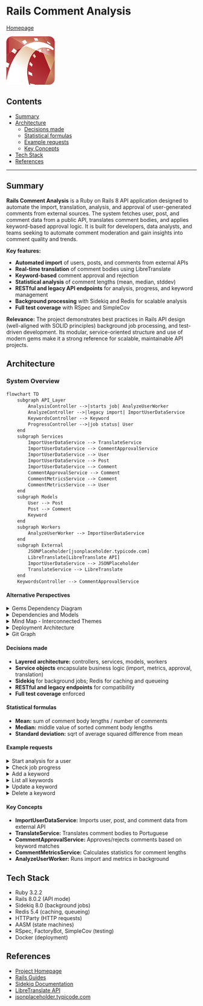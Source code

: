 # **Rails Comment Analysis**

[Homepage](https://github.com/enogrob/rails_comment_analysis)

![rails image](public/rails.png)


## Contents

- [Summary](#summary)
- [Architecture](#architecture)
  - [Decisions made](#decisions-made)
  - [Statistical formulas](#statistical-formulas)
  - [Example requests](#example-requests)
  - [Key Concepts](#key-concepts)
- [Tech Stack](#tech-stack)
- [References](#references)

---

## Summary

**Rails Comment Analysis** is a Ruby on Rails 8 API application designed to automate the import, translation, analysis, and approval of user-generated comments from external sources. The system fetches user, post, and comment data from a public API, translates comment bodies, and applies keyword-based approval logic. It is built for developers, data analysts, and teams seeking to automate comment moderation and gain insights into comment quality and trends.

**Key features:**
- **Automated import** of users, posts, and comments from external APIs
- **Real-time translation** of comment bodies using LibreTranslate
- **Keyword-based** comment approval and rejection
- **Statistical analysis** of comment lengths (mean, median, stddev)
- **RESTful and legacy API endpoints** for analysis, progress, and keyword management
- **Background processing** with Sidekiq and Redis for scalable analysis
- **Full test coverage** with RSpec and SimpleCov

**Relevance:**
The project demonstrates best practices in Rails API design (well-aligned with SOLID principles) background job processing, and test-driven development. Its modular, service-oriented structure and use of modern gems make it a strong reference for scalable, maintainable API projects.


## Architecture


### System Overview

```mermaid
flowchart TD
    subgraph API_Layer
        AnalysisController -->|starts job| AnalyzeUserWorker
        AnalyzeController -->|legacy import| ImportUserDataService
        KeywordsController --> Keyword
        ProgressController -->|job status| User
    end
    subgraph Services
        ImportUserDataService --> TranslateService
        ImportUserDataService --> CommentApprovalService
        ImportUserDataService --> User
        ImportUserDataService --> Post
        ImportUserDataService --> Comment
        CommentApprovalService --> Comment
        CommentMetricsService --> Comment
        CommentMetricsService --> User
    end
    subgraph Models
        User --> Post
        Post --> Comment
        Keyword
    end
    subgraph Workers
        AnalyzeUserWorker --> ImportUserDataService
    end
    subgraph External
        JSONPlaceholder[jsonplaceholder.typicode.com]
        LibreTranslate[LibreTranslate API]
        ImportUserDataService --> JSONPlaceholder
        TranslateService --> LibreTranslate
    end
    KeywordsController --> CommentApprovalService
```


#### Alternative Perspectives

<details>
<summary>Gems Dependency Diagram</summary>

```mermaid
flowchart TD
    Rails --> ActiveRecord
    Rails --> Sidekiq
    Rails --> Redis
    Rails --> HTTParty
    Rails --> AASM
    Rails --> RSpec
    Rails --> FactoryBot
    Rails --> SimpleCov
    Sidekiq --> Redis
    ImportUserDataService --> HTTParty
    TranslateService --> HTTParty
    Comment --> AASM
    CommentMetricsService --> Redis
    AnalyzeUserWorker --> Sidekiq
```

</details>

<details>
<summary>Dependencies and Models</summary>

```mermaid
erDiagram
    USER ||--o{ POST : has_many
    POST ||--o{ COMMENT : has_many
    COMMENT }o--|| KEYWORD : triggers_approval
```

</details>

<details>
<summary>Mind Map - Interconnected Themes</summary>

```mermaid
mindmap
  root((Project Comment Analysis))
    API
      AnalysisController
      AnalyzeController
      KeywordsController
      ProgressController
    Services
      ImportUserDataService
      TranslateService
      CommentApprovalService
      CommentMetricsService
    Models
      User
      Post
      Comment
      Keyword
    Workers
      AnalyzeUserWorker
    External
      JSONPlaceholder
      LibreTranslate
    Testing
      RSpec
      FactoryBot
      SimpleCov
    Background Jobs
      Sidekiq
      Redis
    Deployment
      Docker
```

</details>

<details>
<summary>Deployment Architecture</summary>

```mermaid
flowchart LR
    Client --> RailsAPI["Rails API App"]
    RailsAPI --> Sidekiq
    RailsAPI --> Redis
    RailsAPI --> DB[(SQLite3)]
    Sidekiq --> Redis
    RailsAPI --> LibreTranslate
    RailsAPI --> JSONPlaceholder
    RailsAPI -.-> Docker
    Sidekiq -.-> Docker
    Redis -.-> Docker
    DB -.-> Docker
```

</details>

<details>
<summary>Git Graph</summary>

```mermaid
gitGraph
   commit id: "setup-rails"
   commit id: "rspec-setup"
   commit id: "add-models-and-migrations"
   commit id: "setup-aasm-for-comments"
   commit id: "setup-import-service-pipeline"
   commit id: "setup-translation-service"
   commit id: "setup-comment-approval-service"
   commit id: "setup-comment-metrics-service"
   commit id: "setup-endpoints"
   commit id: "setup-sidekiq-and-redis"
   commit id: "add-caching"
   commit id: "add-caching-users-change"
   commit id: "add-reprocessing-on-keyword-change"
   commit id: "setup-unit-tests"
   commit id: "setup-integration-tests"
   commit id: "add-test-coverage"
   commit id: "add-functional-tests"
   commit id: "increase-test-coverage"
   commit id: "add-README"
   commit id: "update-README"
```

</details>

#### Decisions made

- **Layered architecture:** controllers, services, models, workers
- **Service objects** encapsulate business logic (import, metrics, approval, translation)
- **Sidekiq** for background jobs; Redis for caching and queueing
- **RESTful and legacy endpoints** for compatibility
- **Full test coverage** enforced

#### Statistical formulas

- **Mean:** sum of comment body lengths / number of comments
- **Median:** middle value of sorted comment body lengths
- **Standard deviation:** sqrt of average squared difference from mean

#### Example requests

<details>
<summary>Start analysis for a user</summary>

```bash
curl -X POST \
  http://localhost:3000/analysis \
  -H 'Content-Type: application/json' \
  -d '{"username": "Bret"}'
# Response: { "job_id": "...", "message": "Analysis started for Bret" }
```

</details>

<details>
<summary>Check job progress</summary>

```bash
curl http://localhost:3000/progress/<job_id>
# Replace <job_id> with the value returned from the previous request
# Response: { "job_id": "...", "progress": "100%" }
```

</details>

<details>
<summary>Add a keyword</summary>

```bash
curl -X POST \
  http://localhost:3000/keywords \
  -d 'keyword[word]=foo'
# Response: { "id": ..., "word": "foo", ... }
```

</details>

<details>
<summary>List all keywords</summary>

```bash
curl http://localhost:3000/keywords
# Response: [ { "id": ..., "word": "foo" }, ... ]
```

</details>

<details>
<summary>Update a keyword</summary>

```bash
curl -X PUT \
  http://localhost:3000/keywords/1 \
  -d 'keyword[word]=bar'
# Response: { "id": 1, "word": "bar", ... }
```

</details>

<details>
<summary>Delete a keyword</summary>

```bash
curl -X DELETE http://localhost:3000/keywords/1
# Response: (204 No Content)
```

</details>

#### Key Concepts

- **ImportUserDataService:** Imports user, post, and comment data from external API
- **TranslateService:** Translates comment bodies to Portuguese
- **CommentApprovalService:** Approves/rejects comments based on keyword matches
- **CommentMetricsService:** Calculates statistics for comment lengths
- **AnalyzeUserWorker:** Runs import and metrics in background


## Tech Stack

- Ruby 3.2.2
- Rails 8.0.2 (API mode)
- Sidekiq 8.0 (background jobs)
- Redis 5.4 (caching, queueing)
- HTTParty (HTTP requests)
- AASM (state machines)
- RSpec, FactoryBot, SimpleCov (testing)
- Docker (deployment)


## References

- [Project Homepage](https://github.com/enogrob/rails_comment_analysis)
- [Rails Guides](https://guides.rubyonrails.org/)
- [Sidekiq Documentation](https://sidekiq.org/)
- [LibreTranslate API](https://libretranslate.com/docs/)
- [jsonplaceholder.typicode.com](https://jsonplaceholder.typicode.com/)

